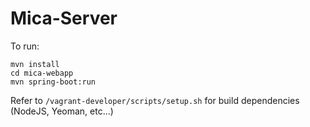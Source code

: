 Mica-Server
==========================

To run:

```
mvn install
cd mica-webapp
mvn spring-boot:run
```

Refer to `/vagrant-developer/scripts/setup.sh` for build dependencies (NodeJS, Yeoman, etc...)
